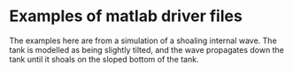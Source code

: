 # Examples of matlab driver files

The examples here are from a simulation of a shoaling internal wave. The tank is modelled as being slightly tilted, and the wave propagates down the tank until it shoals on the sloped bottom of the tank.
